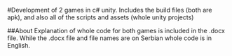 #Development of 2 games in c# unity. Includes the build files (both are apk), and also all of the scripts and assets (whole unity projects)


##About
Explanation of whole code for both games is included in the .docx file. 
While the .docx file and file names are on Serbian whole code is in English.
